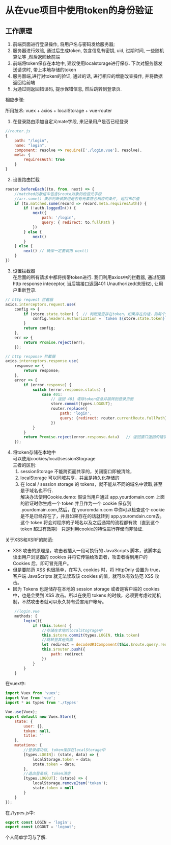 # 从在vue项目中使用token的身份验证    
## 工作原理  

1. 前端页面进行登录操作, 将用户名与密码发给服务器;  
2. 服务器进行效验, 通过后生成token, 包含信息有密钥, uid, 过期时间, 一些随机算法等 ,然后返回给前端 
3. 前端将token保存在本地中, 建议使用localstorage进行保存.  下次对服务器发送请求时, 带上本地存储的token
4. 服务器端,进行对token的验证, 通过的话, 进行相应的增删改查操作, 并将数据返回给前端
5. 为通过则返回错误码, 提示保错信息, 然后跳转到登录页.

相应步骤:   

所用技术: vuex + axios + localStorage + vue-router

1. 在登录路由添加自定义mate字段, 来记录用户是否已经登录  

```js
//router.js
{
    path: "/login",
    name: "login",
    component: resolve => require(['./login.vue'], resolve),
    meta: { 
        requiresAuth: true 
    }
} 
```

2. 设置路由拦截  

```js
router.beforeEach((to, from, next) => {
    //matched的数组中包含$route对象的检查元字段
    //arr.some() 表示判断该数组是否有元素符合相应的条件, 返回布尔值
    if (to.matched.some(record => record.meta.requiresAuth)) {
        if (!auth.loggedIn()) {
            next({
                path: '/login',
                query: { redirect: to.fullPath }
            })
        } else {
            next()
        }
    } else {
        next() // 确保一定要调用 next()
    }
})
```

3. 设置拦截器  
    在后面的所有请求中都将携带token进行. 我们利用axios中的拦截器, 通过配置http response inteceptor, 当后端接口返回401 Unauthorized(未授权), 让用户重新登录.  

```js
// http request 拦截器
axios.interceptors.request.use(
    config => {
        if (store.state.token) {  // 判断是否存在token，如果存在的话，则每个http header都加上token
            config.headers.Authorization = `token ${store.state.token}`;
        }
        return config;
    },
    err => {
        return Promise.reject(err);
    });

// http response 拦截器
axios.interceptors.response.use(
    response => {
        return response;
    },
    error => {
        if (error.response) {
            switch (error.response.status) {
                case 401:
                    // 返回 401 清除token信息并跳转到登录页面
                    store.commit(types.LOGOUT);
                    router.replace({
                        path: 'login',
                        query: {redirect: router.currentRoute.fullPath}
                    })
            }
        }
        return Promise.reject(error.response.data)   // 返回接口返回的错误信息
    });
```

4. 将token存储在本地中  
可以使用cookies/local/sessionStograge   
三者的区别:   
    1. sessionStorage 不能跨页面共享的，关闭窗口即被清除，  
    2. localStorage 可以同域共享，并且是持久化存储的  
    3. 在 local / session storage 的 tokens，就不能从不同的域名中读取,甚至是子域名也不行.  
  解决办法使用Cookie.demo: 假设当用户通过 app.yourdomain.com 上面的验证时你生成一个 token 并且作为一个 cookie 保存到 .yourdomain.com,然后，在 youromdain.com 中你可以检查这个 cookie 是不是已经存在了，并且如果存在的话就转到 app.youromdain.com去。这个 token 将会对程序的子域名以及之后通常的流程都有效（直到这个 token 超过有效期）
  只是利用cookie的特性进行存储而非验证.

关于XSS和XSRF的防范:   

- XSS 攻击的原理是，攻击者插入一段可执行的 JavaScripts 脚本，该脚本会读出用户浏览器的 cookies 并将它传输给攻击者，攻击者得到用户的 Cookies 后，即可冒充用户。
- 但是要防范 XSS 也很简单，在写入 cookies 时，将 HttpOnly 设置为 true，客户端 JavaScripts 就无法读取该 cookies 的值，就可以有效防范 XSS 攻击。
- 因为 Tokens 也是储存在本地的 session storage 或者是客户端的 cookies 中，也是会受到 XSS 攻击。所以在使用 tokens 的时候，必须要考虑过期机制，不然攻击者就可以永久持有受害用户帐号。

```js
    //login.vue
    methods: {
        login(){
            if (this.token) {
                //存储在本地的localStograge中
                this.$store.commit(types.LOGIN, this.token)
                //跳转至其他页面
                let redirect = decodeURIComponent(this.$route.query.redirect || '/');
                this.$router.push({
                    path: redirect
                })
            }
        }
    }
```

在vuex中: 

```js
import Vuex from 'vuex';
import Vue from 'vue';
import * as types from './types'

Vue.use(Vuex);
export default new Vuex.Store({
    state: {
        user: {},
        token: null,
        title: ''
    },
    mutations: {
        //登录成功将, token保存在localStorage中
        [types.LOGIN]: (state, data) => {
            localStorage.token = data;
            state.token = data;
        },
        //退出登录将, token清空
        [types.LOGOUT]: (state) => {
            localStorage.removeItem('token');
            state.token = null
        }
    }
});
```

在./types.js中: 

```js
export const LOGIN = 'login';
export const LOGOUT = 'logout';
```

个人简单学习与了解. 
